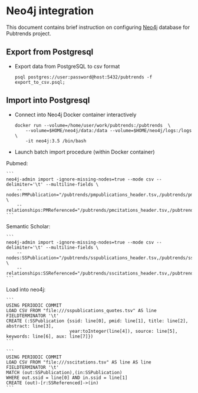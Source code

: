 Neo4j integration
=================
This document contains brief instruction on configuring [Neo4j](https://neo4j.com/product/?ref=home-banner) database for Pubtrends project.

Export from Postgresql
---------------

* Export data from PostgreSQL to csv format

    ```
    psql postgres://user:password@host:5432/pubtrends -f export_to_csv.psql;

    ```
  
Import into Postgresql
---------------
  
* Connect into Neo4j Docker container interactively 

    ```
    docker run --volume=/home/user/work/pubtrends:/pubtrends  \
        --volume=$HOME/neo4j/data:/data --volume=$HOME/neo4j/logs:/logs \
        -it neo4j:3.5 /bin/bash
    ```
    
* Launch batch import procedure (within Docker container)

Pubmed:

    ```
    neo4j-admin import -ignore-missing-nodes=true --mode csv --delimiter='\t' --multiline-fields \
        --nodes:PMPublication="/pubtrends/pmpublications_header.tsv,/pubtrends/pmpublications.tsv" \
        --relationships:PMReferenced="/pubtrends/pmcitations_header.tsv,/pubtrends/pmcitations.tsv"
    ```
  
Semantic Scholar:

    ```
    neo4j-admin import -ignore-missing-nodes=true --mode csv --delimiter='\t' --multiline-fields \
        --nodes:SSPublication="/pubtrends/sspublications_header.tsv,/pubtrends/sspublications.tsv" \
        --relationships:SSReferenced="/pubtrends/sscitations_header.tsv,/pubtrends/sscitations.tsv"
    ```
Load into neo4j:

    ```
    USING PERIODIC COMMIT
    LOAD CSV FROM "file:///sspublications_quotes.tsv" AS line FIELDTERMINATOR '\t'
    CREATE (:SSPublication {ssid: line[0], pmid: line[1], title: line[2], abstract: line[3], 
                            year:toInteger(line[4]), source: line[5], keywords: line[6], aux: line[7]})
    ```
    
    ```
    USING PERIODIC COMMIT
    LOAD CSV FROM "file:///sscitations.tsv" AS line AS line FIELDTERMINATOR '\t'
    MATCH (out:SSPublication),(in:SSPublication)
    WHERE out.ssid = line[0] AND in.ssid = line[1]
    CREATE (out)-[r:SSReferenced]->(in)
    ```
